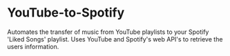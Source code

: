 # YouTube-to-Spotify
Automates the transfer of music from YouTube playlists to your Spotify 'Liked Songs' playlist. Uses YouTube and Spotify's web API's to retrieve the users information.
